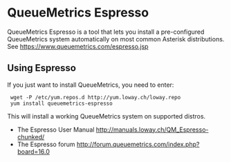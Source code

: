 # QueueMetrics Espresso

QueueMetrics Espresso is a tool that lets you install a pre-configured QueueMetrics system
automatically on most common Asterisk distributions. See https://www.queuemetrics.com/espresso.jsp

## Using Espresso

If you just want to install QueueMetrics, you need to enter:

     wget -P /etc/yum.repos.d http://yum.loway.ch/loway.repo
     yum install queuemetrics-espresso


This will install a working QueueMetrics system on supported distros.

* The Espresso User Manual http://manuals.loway.ch/QM_Espresso-chunked/
* The Espresso forum http://forum.queuemetrics.com/index.php?board=16.0





